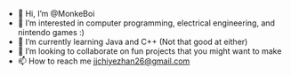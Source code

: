 - 👋 Hi, I’m @MonkeBoi
- 👀 I’m interested in computer programming, electrical engineering, and nintendo games :)
- 🌱 I’m currently learning Java and C++ (Not that good at either)
- 💞️ I’m looking to collaborate on fun projects that you might want to make 
- 📫 How to reach me jjchiyezhan26@gmail.com

<!---
JJCgits/JJCgits is a ✨ special ✨ repository because its `README.md` (this file) appears on your GitHub profile.
You can click the Preview link to take a look at your changes.
--->
